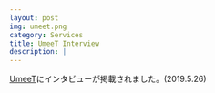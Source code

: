 ```yaml
---
layout: post
img: umeet.png
category: Services
title: UmeeT Interview
description: |
---
```

  [UmeeT](https://todai-umeet.com/article/38582/)にインタビューが掲載されました。(2019.5.26)
